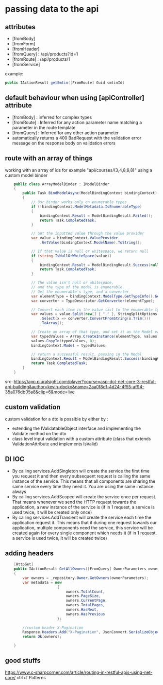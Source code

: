 # passing data to the api 
## attributes
+ [fromBody]
+ [fromForm]
+ [fromHeader]
+ [fromQuery] : /api/products?id=1
+ [fromRoute] : /api/products/1
+ [fromService]

example:
```c#
public IActionResult getSmtin([FromRoute] Guid smtinId)
```
## default behaviour when using [apiController] attribute 
+ [fromBody] : inferred for complex types
+ [fromRoute] : Inferred for any action parameter name matching a parameter in the route template
+ [fromQuery] : Inferred for any other action parameter
+ automatically returns a 400 BadRequest with the validation error message on the response body on validation errors

## route with an array of things
working with an array of ids for example  "api/courses/(3,4,8,9,8)" using a custom model binder

``` c# 
    public class ArrayModelBinder : IModelBinder
    {
        public Task BindModelAsync(ModelBindingContext bindingContext)
        {
            // Our binder works only on enumerable types
            if (!bindingContext.ModelMetadata.IsEnumerableType)
            {
                bindingContext.Result = ModelBindingResult.Failed();
                return Task.CompletedTask;
            }

            // Get the inputted value through the value provider
            var value = bindingContext.ValueProvider
                .GetValue(bindingContext.ModelName).ToString();

            // If that value is null or whitespace, we return null
            if (string.IsNullOrWhiteSpace(value))
            {
                bindingContext.Result = ModelBindingResult.Success(null);
                return Task.CompletedTask;
            }

            // The value isn't null or whitespace, 
            // and the type of the model is enumerable. 
            // Get the enumerable's type, and a converter 
            var elementType = bindingContext.ModelType.GetTypeInfo().GenericTypeArguments[0];
            var converter = TypeDescriptor.GetConverter(elementType);

            // Convert each item in the value list to the enumerable type
            var values = value.Split(new[] { "," }, StringSplitOptions.RemoveEmptyEntries)
                .Select(x => converter.ConvertFromString(x.Trim()))
                .ToArray();

            // Create an array of that type, and set it as the Model value 
            var typedValues = Array.CreateInstance(elementType, values.Length);
            values.CopyTo(typedValues, 0);
            bindingContext.Model = typedValues;

            // return a successful result, passing in the Model 
            bindingContext.Result = ModelBindingResult.Success(bindingContext.Model);
            return Task.CompletedTask;
        }
    }
```
src: https://app.pluralsight.com/player?course=asp-dot-net-core-3-restful-api-building&author=kevin-dockx&name=2aa0f8df-4d24-4f55-af94-35a076db05a8&clip=6&mode=live

## custom validation 
custom validation for a dto is possible by either by :
+ extending the IValidatableObject interface and implementing the Validate method on the dto
+ class level input validation with a custom attribute (class that extends ValidationAttribute and implements IsValid)

## DI IOC
+ By calling services.AddSingleton will create the service the first time you request it and then every subsequent request is calling the same instance of the service. This means that all components are sharing the same service every time they need it. You are using the same instance always
+ By calling services.AddScoped will create the service once per request. That means whenever we send the HTTP request towards the application, a new instance of the service is (if in 1 request, a service is used twice, it will be created only once)
+ By calling services.AddTransient will create the service each time the application request it. This means that if during one request towards our application, multiple components need the service, this service will be created again for every single component which needs it (if in 1 request, a service is used twice, it will be created twice)

## adding headers
``` c# 
    [HttpGet]
    public IActionResult GetAllOwners([FromQuery] OwnerParameters ownerParameters)
    {
        var owners = _repository.Owner.GetOwners(ownerParameters);
        var metadata = new
                        {
                            owners.TotalCount,
                            owners.PageSize,
                            owners.CurrentPage,
                            owners.TotalPages,
                            owners.HasNext,
                            owners.HasPrevious
                        };
                        
        //custom header X-Pagination
        Response.Headers.Add("X-Pagination", JsonConvert.SerializeObject(metadata));
        return Ok(owners);

    }
```

## good stuffs
https://www.c-sharpcorner.com/article/routing-in-restful-apis-using-net-core/   ctrl+f Patterns